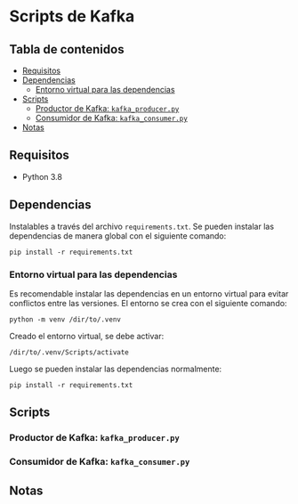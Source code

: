 # Scripts de Kafka

## Tabla de contenidos

- [Requisitos](#requisitos)
- [Dependencias](#dependencias)
    - [Entorno virtual para las dependencias](#entorno-virtual-para-las-dependencias)
- [Scripts](#scripts)
    - [Productor de Kafka: `kafka_producer.py`](#productor-de-kafka-kafka_producerpy)
    - [Consumidor de Kafka: `kafka_consumer.py`](#consumidor-de-kafka-kafka_consumerpy)
- [Notas](#notas)

## Requisitos

- Python 3.8

## Dependencias

Instalables a través del archivo `requirements.txt`. Se pueden instalar las dependencias de manera global con el
siguiente comando:

```shell
pip install -r requirements.txt
```

### Entorno virtual para las dependencias

Es recomendable instalar las dependencias en un entorno virtual para evitar conflictos entre las versiones. El entorno
se crea con el siguiente comando:

```shell
python -m venv /dir/to/.venv 
```

Creado el entorno virtual, se debe activar:

```shell
/dir/to/.venv/Scripts/activate
```

Luego se pueden instalar las dependencias normalmente:

```shell
pip install -r requirements.txt
```

## Scripts

### Productor de Kafka: `kafka_producer.py`

### Consumidor de Kafka: `kafka_consumer.py`

## Notas
